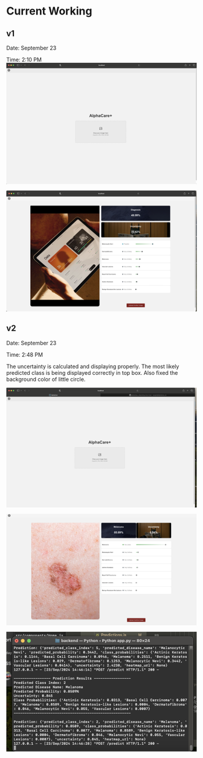 # Current Working


## v1 
Date: September 23

Time: 2:10 PM
![](ui/working_v1a.png)

![](ui/working_v1b.png)



## v2
Date: September 23

Time: 2:48 PM

The uncertainty is calculated and displaying properly. The most likely predicted class is being displayed correctly in top box. Also fixed the background color of little circle. 

![](ui/working_v2a.png)

![](ui/working_v2b.png)

![](ui/working_v2c.png)